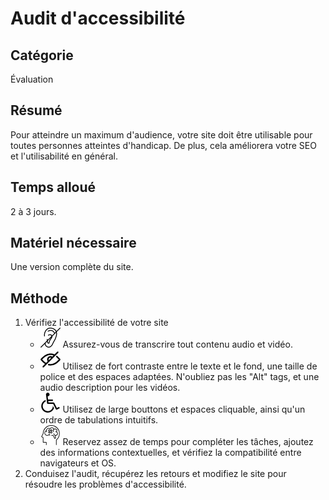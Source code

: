 Audit d'accessibilité
===

Catégorie
---
Évaluation

Résumé
---
Pour atteindre un maximum d'audience, votre site doit être utilisable pour toutes personnes atteintes d'handicap. De plus, cela améliorera votre SEO et l'utilisabilité en général.

Temps alloué
---
2 à 3 jours.

Matériel nécessaire
---
Une version complète du site.

Méthode
---
1. Vérifiez l'accessibilité de votre site
    * ![Pour les personnes atteintes d'handicap auditif](../assets/img/deaf.png) Assurez-vous de transcrire tout contenu audio et vidéo. 
    * ![Pour les personnes atteintes d'handicap visuel](../assets/img/blind.png) Utilisez de fort contraste entre le texte et le fond, une taille de police et des espaces adaptées. N'oubliez pas les "Alt" tags, et une audio description pour les vidéos.
    * ![Pour les personnes atteintes d'handicap moteur](../assets/img/wheelchair.png) Utilisez de large bouttons et espaces cliquable, ainsi qu'un ordre de tabulations intuitifs.
    * ![Pour les personnes atteintes d'handicap mental](../assets/img/illness.png) Reservez assez de temps pour compléter les tâches, ajoutez des informations contextuelles, et vérifiez la compatibilité entre navigateurs et OS.
2. Conduisez l'audit, récupérez les retours et modifiez le site pour résoudre les problèmes d'accessibilité. 
